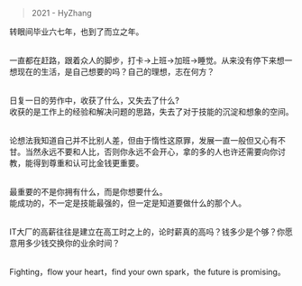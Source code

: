 > 2021 - HyZhang

转眼间毕业六七年，也到了而立之年。</br></br>

一直都在赶路，跟着众人的脚步，打卡->上班->加班->睡觉。从来没有停下来想一想现在的生活，是自己想要的吗？自己的理想，志在何方？</br></br>

日复一日的劳作中，收获了什么，又失去了什么?</br>
收获的是工作上的经验和解决问题的思路，失去了对于技能的沉淀和想象的空间。</br></br>

论想法我知道自己并不比别人差，但由于惰性这原罪，发展一直一般但又心有不甘。当然永远不要和人比，否则你永远不会开心，拿的多的人也许还需要向你讨教，能得到尊重和认可比金钱更重要。</br></br>

最重要的不是你拥有什么，而是你想要什么。</br>
能成功的，不一定是技能最强的，但一定是知道要做什么的那个人。</br></br>

IT大厂的高薪往往是建立在高工时之上的，论时薪真的高吗？钱多少是个够？你愿意用多少钱交换你的业余时间？</br></br>

Fighting，flow your heart，find your own spark，the future is promising。